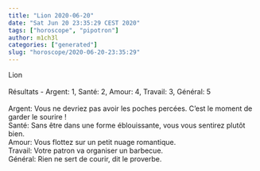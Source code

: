 ```yaml
---
title: "Lion 2020-06-20"
date: "Sat Jun 20 23:35:29 CEST 2020"
tags: ["horoscope", "pipotron"]
author: m1ch3l
categories: ["generated"]
slug: "horoscope/2020-06-20-23:35:29"
---
```


Lion<br>
<br>
Résultats - Argent: 1, Santé: 2, Amour: 4, Travail: 3, Général: 5<br>
<br>
Argent:  Vous ne devriez pas avoir les poches percées. C’est le moment de garder le sourire !<br>
Santé:   Sans être dans une forme éblouissante, vous vous sentirez plutôt bien. <br>
Amour:   Vous flottez sur un petit nuage romantique. <br>
Travail: Votre patron va organiser un barbecue. <br>
Général: Rien ne sert de courir, dit le proverbe.<br>
